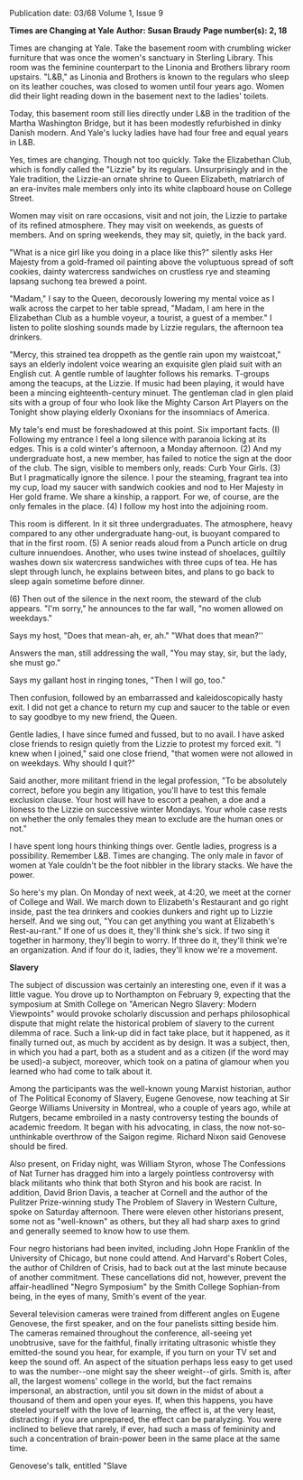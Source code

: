 Publication date: 03/68
Volume 1, Issue 9

**Times are Changing at Yale**
**Author: Susan Braudy**
**Page number(s): 2, 18**

Times are changing at Yale. Take the basement room with crumbling wicker furniture that was once the women's sanctuary in Sterling Library. This room was the feminine counterpart to the Linonia and Brothers library room upstairs. "L&B," as Linonia and Brothers is known to the regulars who sleep on its leather couches, was closed to women until four years ago. Women did their light reading down in the basement next to the ladies' toilets.

Today, this basement room still lies directly under L&B in the tradition of the Martha Washington Bridge, but it has been modestly refurbished in dinky Danish modern. And Yale's lucky ladies have had four free and equal years in L&B.

Yes, times are changing. Though not too quickly. Take the Elizabethan Club, which is fondly called the "Lizzie" by its regulars. Unsurprisingly and in the Yale tradition, the Lizzie-an ornate shrine to Queen Elizabeth, matriarch of an era-invites male members only into its white clapboard house on College Street.

Women may visit on rare occasions, visit and not join, the Lizzie to partake of its refined atmosphere. They may visit on weekends, as guests of members. And on spring weekends, they may sit, quietly, in the back yard.

"What is a nice girl like you doing in a place like this?" silently asks Her Majesty from a gold-framed oil painting above the voluptuous spread of soft cookies, dainty watercress sandwiches on crustless rye and steaming lapsang suchong tea brewed a point.

"Madam," I say to the Queen, decorously lowering my mental voice as I walk across the carpet to her table spread, "Madam, I am here in the Elizabethan Club as a humble voyeur, a tourist, a guest of a member." I listen to polite sloshing sounds made by Lizzie regulars, the afternoon tea drinkers.

"Mercy, this strained tea droppeth as the gentle rain upon my waistcoat," says an elderly indolent voice wearing an exquisite glen plaid suit with an English cut. A gentle rumble of laughter follows his remarks. T-groups among the teacups, at the Lizzie. If music had been playing, it would have been a mincing eighteenth-century minuet. The gentleman clad in glen plaid sits with a group of four who look like the Mighty Carson Art Players on the Tonight show playing elderly Oxonians for the insomniacs of America.

My tale's end must be foreshadowed at this point. Six important facts. (I) Following my entrance I feel a long silence with paranoia licking at its edges. This is a cold winter's afternoon, a Monday afternoon. (2) And my undergraduate host, a new member, has failed to notice the sign at the door of the club. The sign, visible to members only, reads: Curb Your Girls. (3) But I pragmatically ignore the silence. I pour the steaming, fragrant tea into my cup, load my saucer with sandwich cookies and nod to Her Majesty in Her gold frame. We share a kinship, a rapport. For we, of course, are the only females in the place. (4) I follow my host into the adjoining room.

This room is different. In it sit three undergraduates. The atmosphere, heavy compared to any other undergraduate hang-out, is buoyant compared to that in the first room. (5) A senior reads aloud from a Punch article on drug culture innuendoes. Another, who uses twine instead of shoelaces, guiltily washes down six watercress sandwiches with three cups of tea. He has slept through lunch, he explains between bites, and plans to go back to sleep again sometime before dinner.

(6) Then out of the silence in the next room, the steward of the club appears. "I'm sorry," he announces to the far wall, "no women allowed on weekdays."

Says my host, "Does that mean-ah, er, ah." "What does that mean?''

Answers the man, still addressing the wall, "You may stay, sir, but the lady, she must go."

Says my gallant host in ringing tones, "Then I will go, too."

Then confusion, followed by an embarrassed and kaleidoscopically hasty exit. I did not get a chance to return my cup and saucer to the table or even to say goodbye to my new friend, the Queen.

Gentle ladies, I have since fumed and fussed, but to no avail. I have asked close friends to resign quietly from the Lizzie to protest my forced exit. "I knew when I joined," said one close friend, "that women were not allowed in on weekdays. Why should I quit?"

Said another, more militant friend in the legal profession, "To be absolutely correct, before you begin any litigation, you'll have to test this female exclusion clause. Your host will have to escort a peahen, a doe and a lioness to the Lizzie on successive winter Mondays. Your whole case rests on whether the only females they mean to exclude are the human ones or not."

I have spent long hours thinking things over. Gentle ladies, progress is a possibility. Remember L&B. Times are changing. The only male in favor of women at Yale couldn't be the foot nibbler in the library stacks. We have the power.

So here's my plan. On Monday of next week, at 4:20, we meet at the corner of College and Wall. We march down to Elizabeth's Restaurant and go right inside, past the tea drinkers and cookies dunkers and right up to Lizzie herself. And we sing out, "You can get anything you want at Elizabeth's Rest-au-rant." If one of us does it, they'll think she's sick. If two sing it together in harmony, they'll begin to worry. If three do it, they'll think we're an organization. And if four do it, ladies, they'll know we're a movement.


**Slavery**

The subject of discussion was certainly an interesting one, even if it was a little vague. You drove up to Northampton on February 9, expecting that the symposium at Smith College on "American Negro Slavery: Modern Viewpoints" would provoke scholarly discussion and perhaps philosophical dispute that might relate the historical problem of slavery to the current dilemma of race. Such a link-up did in fact take place, but it happened, as it finally turned out, as much by accident as by design. It was a subject, then, in which you had a part, both as a student and as a citizen (if the word may be used)-a subject, moreover, which took on a patina of glamour when you learned who had come to talk about it.

Among the participants was the well-known young Marxist historian, author of The Political Economy of Slavery, Eugene Genovese, now teaching at Sir George Williams University in Montreal, who a couple of years ago, while at Rutgers, became embroiled in a nasty controversy testing the bounds of academic freedom. It began with his advocating, in class, the now not-so-unthinkable overthrow of the Saigon regime. Richard Nixon said Genovese should be fired.

Also present, on Friday night, was William Styron, whose The Confessions of Nat Turner has dragged him into a largely pointless controversy with black militants who think that both Styron and his book are racist. In addition, David Brion Davis, a teacher at Cornell and the author of the Pulitzer Prize-winning study The Problem of Slavery in Western Culture, spoke on Saturday afternoon. There were eleven other historians present, some not as "well-known" as others, but they all had sharp axes to grind and generally seemed to know how to use them.

Four negro historians had been invited, including John Hope Franklin of the University of Chicago, but none could attend. And Harvard's Robert Coles, the author of Children of Crisis, had to back out at the last minute because of another commitment. These cancellations did not, however, prevent the affair-headlined "Negro Symposium" by the Smith College Sophian-from being, in the eyes of many, Smith's event of the year.

Several television cameras were trained from different angles on Eugene Genovese, the first speaker, and on the four panelists sitting beside him. The cameras remained throughout the conference, all-seeing yet unobtrusive, save for the faithful, finally irritating ultrasonic whistle they emitted-the sound you hear, for example, if you turn on your TV set and keep the sound off. An aspect of the situation perhaps less easy to get used to was the number--one might say the sheer weight--of girls. Smith is, after all, the largest womens' college in the world, but the fact remains impersonal, an abstraction, until you sit down in the midst of about a thousand of them and open your eyes. If, when this happens, you have steeled yourself with the love of learning, the effect is, at the very least, distracting: if you are unprepared, the effect can be paralyzing. You were inclined to believe that rarely, if ever, had such a mass of femininity and such a concentration of brain-power been in the same place at the same time.

Genovese's talk, entitled "Slave